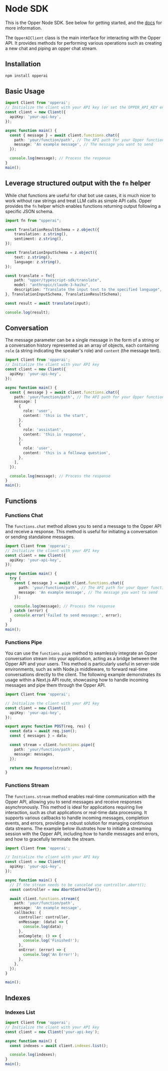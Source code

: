 # Node SDK

This is the Opper Node SDK. See below for getting started, and the [docs](https://docs.opper.ai) for more information.

The `OpperAIClient` class is the main interface for interacting with the Opper API. It provides methods for performing various operations such as creating a new chat and piping an opper chat stream.

## Installation

```bash
npm install opperai
```

## Basic Usage

```typescript
import Client from 'opperai';
// Initialize the client with your API key (or set the OPPER_API_KEY env variable)
const client = new Client({
  apiKey: 'your-api-key',
});

async function main() {
  const { message } = await client.functions.chat({
    path: 'your/function/path', // The API path for your Opper function
    message: 'An example message', // The message you want to send
  });

  console.log(message); // Process the response
}
main();
```

## Leverage structured output with the `fn` helper

While chat functions are useful for chat bot use cases, it is much nicer to work without raw strings and treat LLM calls as simple API calls. Opper provides the `fn` helper which enables functions returning output following a specific JSON schema.


```typescript
import fn from "opperai";

const TranslationResultSchema = z.object({
    translation: z.string(),
    sentiment: z.string(),
});

const TranslationInputSchema = z.object({
    text: z.string(),
    language: z.string(),
});

const translate = fn({
    path: "opper/typescript-sdk/translate",
    model: "anthropic/claude-3-haiku",
    description: "Translate the input text to the specified language",
}, TranslationInputSchema, TranslationResultSchema);

const result = await translate(input);

console.log(result);
```






## Conversation

The message parameter can be a single message in the form of a string or a conversation history represented as an array of objects, each containing `role` (a string indicating the speaker's role) and `content` (the message text).

```typescript
import Client from 'opperai';
// Initialize the client with your API key
const client = new Client({
  apiKey: 'your-api-key',
});

async function main() {
  const { message } = await client.functions.chat({
    path: 'your/function/path', // The API path for your Opper function
    message: [
      {
        role: 'user',
        content: 'this is the start',
      },
      {
        role: 'assistant',
        content: 'this is response',
      },
      {
        role: 'user',
        content: 'this is a followup question',
      },
    ],
  });

  console.log(message); // Process the response
}
main();
```

## Functions

### Functions Chat

The `functions.chat` method allows you to send a message to the Opper API and receive a response. This method is useful for initiating a conversation or sending standalone messages.

```typescript
import Client from 'opperai';
// Initialize the client with your API key
const client = new Client({
  apiKey: 'your-api-key',
});

async function main() {
  try {
    const { message } = await client.functions.chat({
      path: 'your/function/path', // The API path for your Opper function
      message: 'An example message', // The message you want to send
    });

    console.log(message); // Process the response
  } catch (error) {
    console.error('Failed to send message:', error);
  }
}
main();
```

### Functions Pipe

You can use the `functions.pipe` method to seamlessly integrate an Opper conversation stream into your application, acting as a bridge between the Opper API and your users. This method is particularly useful in server-side environments, such as with Node.js middleware, to forward real-time conversations directly to the client. The following example demonstrates its usage within a Next.js API route, showcasing how to handle incoming messages and pipe them through the Opper API.

```typescript
import Client from 'opperai';

// Initialize the client with your API key
const client = new Client({
  apiKey: 'your-api-key',
});

export async function POST(req, res) {
  const data = await req.json();
  const { messages } = data;

  const stream = client.functions.pipe({
    path: 'your/function/path',
    message: messages,
  });

  return new Response(stream);
}
```

### Functions Stream

The `functions.stream` method enables real-time communication with the Opper API, allowing you to send messages and receive responses asynchronously. This method is ideal for applications requiring live interaction, such as chat applications or real-time data processing. It supports various callbacks to handle incoming messages, completion events, and errors, providing a robust solution for managing continuous data streams. The example below illustrates how to initiate a streaming session with the Opper API, including how to handle messages and errors, and how to gracefully terminate the stream.

```typescript
import Client from 'opperai';

// Initialize the client with your API key
const client = new Client({
  apiKey: 'your-api-key',
});

async function main() {
  // If the stream needs to be canceled use controller.abort();
  const controller = new AbortController();

  await client.functions.stream({
    path: 'your/function/path',
    message: 'An example message',
    callbacks: {
      controller: controller,
      onMessage: (data) => {
        console.log(data);
      },
      onComplete: () => {
        console.log('Finished!');
      },
      onError: (error) => {
        console.log('An Error!');
      },
    },
  });
}

main();
```

## Indexes

### Indexes List

```typescript
import Client from 'opperai';
// Initialize the client with your API key
const client = new Client('your-api-key');

async function main() {
  const indexes = await client.indexes.list();

  console.log(indexes);
}
main();
```
